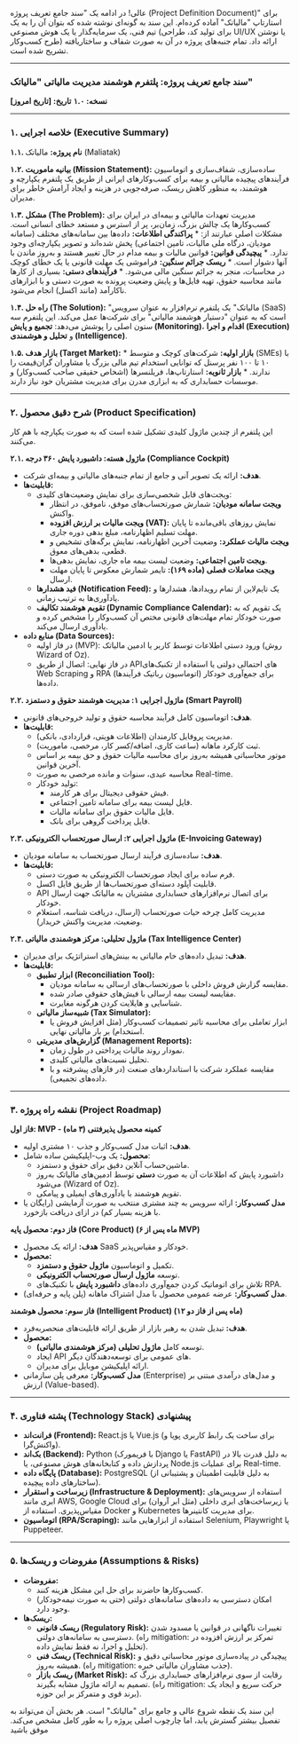 عالی! در ادامه یک "سند جامع تعریف پروژه (Project Definition Document)" برای استارتاپ "مالیاتک" آماده کرده‌ام. این سند به گونه‌ای نوشته شده که بتوان آن را به یک تیم فنی، یک سرمایه‌گذار یا یک هوش مصنوعی (برای تولید کد، طراحی UI/UX یا نوشتن طرح کسب‌وکار) ارائه داد. تمام جنبه‌های پروژه در آن به صورت شفاف و ساختاریافته تشریح شده است.

---

### **سند جامع تعریف پروژه: پلتفرم هوشمند مدیریت مالیاتی "مالیاتک"**

**نسخه: ۱.۰**
**تاریخ: [تاریخ امروز]**

---

### **۱. خلاصه اجرایی (Executive Summary)**

**۱.۱. نام پروژه:** مالیاتک (Maliatak)

**۱.۲. بیانیه ماموریت (Mission Statement):** ساده‌سازی، شفاف‌سازی و اتوماسیون فرآیندهای پیچیده مالیاتی و بیمه برای کسب‌وکارهای ایرانی از طریق یک پلتفرم یکپارچه و هوشمند، به منظور کاهش ریسک، صرفه‌جویی در هزینه و ایجاد آرامش خاطر برای مدیران.

**۱.۳. مشکل (The Problem):** مدیریت تعهدات مالیاتی و بیمه‌ای در ایران برای کسب‌وکارها یک چالش بزرگ، زمان‌بر، پر از استرس و مستعد خطای انسانی است. مشکلات اصلی عبارتند از:
    *   **پراکندگی اطلاعات:** داده‌ها بین سامانه‌های مختلف (سامانه مودیان، درگاه ملی مالیات، تامین اجتماعی) پخش شده‌اند و تصویر یکپارچه‌ای وجود ندارد.
    *   **پیچیدگی قوانین:** قوانین مالیات و بیمه مدام در حال تغییر هستند و به‌روز ماندن با آنها دشوار است.
    *   **ریسک جرائم سنگین:** فراموشی یک مهلت قانونی یا یک خطای کوچک در محاسبات، منجر به جرائم سنگین مالی می‌شود.
    *   **فرآیندهای دستی:** بسیاری از کارها مانند محاسبه حقوق، تهیه فایل‌ها و پایش وضعیت پرونده به صورت دستی و با ابزارهای ناکارآمد (مانند اکسل) انجام می‌شود.

**۱.۴. راه حل (The Solution):** "مالیاتک" یک پلتفرم نرم‌افزار به عنوان سرویس (SaaS) است که به عنوان "دستیار هوشمند مالیاتی" برای شرکت‌ها عمل می‌کند. این پلتفرم سه ستون اصلی را پوشش می‌دهد: **تجمیع و پایش (Monitoring)**، **اقدام و اجرا (Execution)** و **تحلیل و هوشمندی (Intelligence)**.

**۱.۵. بازار هدف (Target Market):**
    *   **بازار اولیه:** شرکت‌های کوچک و متوسط (SMEs) با ۱۰ تا ۱۰۰ نفر پرسنل که توانایی استخدام تیم مالی بزرگ یا مشاوران گران‌قیمت را ندارند.
    *   **بازار ثانویه:** استارتاپ‌ها، فریلنسرها (اشخاص حقیقی صاحب کسب‌وکار) و موسسات حسابداری که به ابزاری مدرن برای مدیریت مشتریان خود نیاز دارند.

---

### **۲. شرح دقیق محصول (Product Specification)**

این پلتفرم از چندین ماژول کلیدی تشکیل شده است که به صورت یکپارچه با هم کار می‌کنند.

**۲.۱. ماژول هسته: داشبورد پایش ۳۶۰ درجه (Compliance Cockpit)**
*   **هدف:** ارائه یک تصویر آنی و جامع از تمام جنبه‌های مالیاتی و بیمه‌ای شرکت.
*   **قابلیت‌ها:**
    *   ویجت‌های قابل شخصی‌سازی برای نمایش وضعیت‌های کلیدی:
        *   **ویجت سامانه مودیان:** شمارش صورتحساب‌های موفق، ناموفق، در انتظار واکنش.
        *   **ویجت مالیات بر ارزش افزوده (VAT):** نمایش روزهای باقی‌مانده تا پایان مهلت تسلیم اظهارنامه، مبلغ بدهی دوره جاری.
        *   **ویجت مالیات عملکرد:** وضعیت آخرین اظهارنامه، نمایش برگه‌های تشخیص و قطعی، بدهی‌های معوق.
        *   **ویجت تامین اجتماعی:** وضعیت لیست بیمه ماه جاری، نمایش بدهی‌ها.
        *   **ویجت معاملات فصلی (ماده ۱۶۹):** تایمر شمارش معکوس تا پایان مهلت ارسال.
    *   **فید هشدارها (Notification Feed):** یک تایم‌لاین از تمام رویدادها، هشدارها و یادآوری‌ها به ترتیب زمانی.
    *   **تقویم هوشمند تکالیف (Dynamic Compliance Calendar):** یک تقویم که به صورت خودکار تمام مهلت‌های قانونی مختص آن کسب‌وکار را مشخص کرده و یادآوری ارسال می‌کند.
*   **منابع داده (Data Sources):**
    *   در فاز اولیه (MVP): ورود دستی اطلاعات توسط کاربر یا ادمین مالیاتک (روش Wizard of Oz).
    *   در فاز نهایی: اتصال از طریق APIهای احتمالی دولتی یا استفاده از تکنیک‌های Web Scraping و RPA (اتوماسیون رباتیک فرآیندها) برای جمع‌آوری خودکار داده‌ها.

**۲.۲. ماژول اجرایی ۱: مدیریت هوشمند حقوق و دستمزد (Smart Payroll)**
*   **هدف:** اتوماسیون کامل فرآیند محاسبه حقوق و تولید خروجی‌های قانونی.
*   **قابلیت‌ها:**
    *   مدیریت پروفایل کارمندان (اطلاعات هویتی، قراردادی، بانکی).
    *   ثبت کارکرد ماهانه (ساعت کاری، اضافه/کسر کار، مرخصی، ماموریت).
    *   موتور محاسباتی همیشه به‌روز برای محاسبه مالیات حقوق و حق بیمه بر اساس آخرین قوانین.
    *   محاسبه عیدی، سنوات و مانده مرخصی به صورت Real-time.
    *   تولید خودکار:
        *   فیش حقوقی دیجیتال برای هر کارمند.
        *   فایل لیست بیمه برای سامانه تامین اجتماعی.
        *   فایل مالیات حقوق برای سامانه مالیات.
        *   فایل پرداخت گروهی برای بانک.

**۲.۳. ماژول اجرایی ۲: ارسال صورتحساب الکترونیکی (E-Invoicing Gateway)**
*   **هدف:** ساده‌سازی فرآیند ارسال صورتحساب به سامانه مودیان.
*   **قابلیت‌ها:**
    *   فرم ساده برای ایجاد صورتحساب الکترونیکی به صورت دستی.
    *   قابلیت آپلود دسته‌ای صورتحساب‌ها از طریق فایل اکسل.
    *   API برای اتصال نرم‌افزارهای حسابداری مشتریان به مالیاتک جهت ارسال خودکار.
    *   مدیریت کامل چرخه حیات صورتحساب (ارسال، دریافت شناسه، استعلام وضعیت، مدیریت واکنش خریدار).

**۲.۴. ماژول تحلیلی: مرکز هوشمندی مالیاتی (Tax Intelligence Center)**
*   **هدف:** تبدیل داده‌های خام مالیاتی به بینش‌های استراتژیک برای مدیران.
*   **قابلیت‌ها:**
    *   **ابزار تطبیق (Reconciliation Tool):**
        *   مقایسه گزارش فروش داخلی با صورتحساب‌های ارسالی به سامانه مودیان.
        *   مقایسه لیست بیمه ارسالی با فیش‌های حقوقی صادر شده.
        *   شناسایی و هایلایت کردن هرگونه مغایرت.
    *   **شبیه‌ساز مالیاتی (Tax Simulator):**
        *   ابزار تعاملی برای محاسبه تاثیر تصمیمات کسب‌وکار (مثل افزایش فروش یا استخدام) بر بار مالیاتی نهایی.
    *   **گزارش‌های مدیریتی (Management Reports):**
        *   نمودار روند مالیات پرداختی در طول زمان.
        *   تحلیل نسبت‌های مالیاتی کلیدی.
        *   مقایسه عملکرد شرکت با استانداردهای صنعت (در فازهای پیشرفته و با داده‌های تجمیعی).

---

### **۳. نقشه راه پروژه (Project Roadmap)**

**فاز اول: MVP - کمینه محصول پذیرفتنی (۳ ماه)**
*   **هدف:** اثبات مدل کسب‌وکار و جذب ۱۰ مشتری اولیه.
*   **محصول:** یک وب-اپلیکیشن ساده شامل:
    *   ماشین‌حساب آنلاین دقیق برای حقوق و دستمزد.
    *   داشبورد پایش که اطلاعات آن به صورت **دستی** توسط ادمین‌های مالیاتک به‌روز می‌شود (Wizard of Oz).
    *   تقویم هوشمند با یادآوری‌های ایمیلی و پیامکی.
*   **مدل کسب‌وکار:** ارائه سرویس به چند مشتری منتخب به صورت آزمایشی (رایگان یا با هزینه بسیار کم) در ازای دریافت بازخورد.

**فاز دوم: محصول پایه (Core Product) (۶ ماه پس از MVP)**
*   **هدف:** ارائه یک محصول SaaS خودکار و مقیاس‌پذیر.
*   **محصول:**
    *   تکمیل و اتوماسیون **ماژول حقوق و دستمزد**.
    *   توسعه **ماژول ارسال صورتحساب الکترونیکی**.
    *   تلاش برای اتوماتیک کردن جمع‌آوری داده‌های **داشبورد پایش** با تکنیک‌های RPA.
*   **مدل کسب‌وکار:** عرضه عمومی محصول با مدل اشتراک ماهانه (پلن پایه و حرفه‌ای).

**فاز سوم: محصول هوشمند (Intelligent Product) (۱۲ ماه پس از فاز دو)**
*   **هدف:** تبدیل شدن به رهبر بازار از طریق ارائه قابلیت‌های منحصربه‌فرد.
*   **محصول:**
    *   توسعه کامل **ماژول تحلیلی (مرکز هوشمندی مالیاتی)**.
    *   ایجاد API های عمومی برای توسعه‌دهندگان دیگر.
    *   ارائه اپلیکیشن موبایل برای مدیران.
*   **مدل کسب‌وکار:** معرفی پلن سازمانی (Enterprise) و مدل‌های درآمدی مبتنی بر ارزش (Value-based).

---

### **۴. پشته فناوری (Technology Stack) پیشنهادی**

*   **فرانت‌اند (Frontend):** React.js یا Vue.js (برای ساخت یک رابط کاربری پویا و واکنش‌گرا).
*   **بک‌اند (Backend):** Python (با فریمورک Django یا FastAPI) به دلیل قدرت بالا در پردازش داده و کتابخانه‌های هوش مصنوعی، یا Node.js برای عملیات Real-time.
*   **پایگاه داده (Database):** PostgreSQL (به دلیل قابلیت اطمینان و پشتیبانی از ساختارهای داده پیچیده).
*   **زیرساخت و استقرار (Infrastructure & Deployment):** استفاده از سرویس‌های ابری مانند AWS, Google Cloud یا زیرساخت‌های ابری داخلی (مثل ابر آروان) برای مقیاس‌پذیری. استفاده از Docker و Kubernetes برای مدیریت کانتینرها.
*   **اتوماسیون (RPA/Scraping):** استفاده از ابزارهایی مانند Selenium, Playwright یا Puppeteer.

---

### **۵. مفروضات و ریسک‌ها (Assumptions & Risks)**

*   **مفروضات:**
    *   کسب‌وکارها حاضرند برای حل این مشکل هزینه کنند.
    *   امکان دسترسی به داده‌های سامانه‌های دولتی (حتی به صورت نیمه‌خودکار) وجود دارد.
*   **ریسک‌ها:**
    *   **ریسک قانونی (Regulatory Risk):** تغییرات ناگهانی در قوانین یا مسدود شدن دسترسی به سامانه‌های دولتی. (راه mitigation: تمرکز بر ارزش افزوده در تحلیل و اجرا، نه فقط نمایش داده).
    *   **ریسک فنی (Technical Risk):** پیچیدگی در پیاده‌سازی موتور محاسباتی دقیق و همیشه به‌روز. (راه mitigation: جذب مشاوران مالیاتی خبره).
    *   **ریسک بازار (Market Risk):** رقابت از سوی نرم‌افزارهای حسابداری بزرگ که تصمیم به ارائه ماژول مشابه بگیرند. (راه mitigation: حرکت سریع و ایجاد یک برند قوی و متمرکز بر این حوزه).

این سند یک نقطه شروع عالی و جامع برای "مالیاتک" است. هر بخش آن می‌تواند به تفصیل بیشتر گسترش یابد، اما چارچوب اصلی پروژه را به طور کامل مشخص می‌کند. موفق باشید
